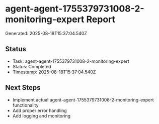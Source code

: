 # agent-agent-1755379731008-2-monitoring-expert Report

Generated: 2025-08-18T15:37:04.540Z

## Status
- Task: agent-agent-1755379731008-2-monitoring-expert
- Status: Completed
- Timestamp: 2025-08-18T15:37:04.540Z

## Next Steps
- Implement actual agent-agent-1755379731008-2-monitoring-expert functionality
- Add proper error handling
- Add logging and monitoring
